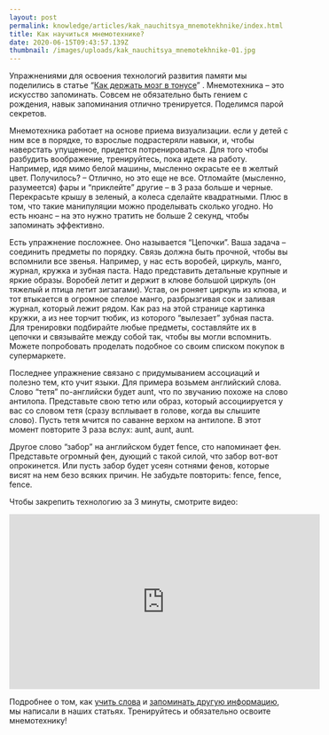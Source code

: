 ```yaml
---
layout: post
permalink: knowledge/articles/kak_nauchitsya_mnemotekhnike/index.html
title: Как научиться мнемотехнике?
date: 2020-06-15T09:43:57.139Z
thumbnail: /images/uploads/kak_nauchitsya_mnemotekhnike-01.jpg
---
```

Упражнениями для освоения технологий развития памяти мы поделились в статье “[Как держать мозг в тонусе](../kak_derzhat_mozg_v_tonuse/index.html)” . Мнемотехника – это искусство запоминать. Совсем не обязательно быть гением с рождения, навык запоминания отлично тренируется. Поделимся парой секретов. 

Мнемотехника работает на основе приема визуализации. если у детей с ним все в порядке, то взрослые подрастеряли навыки, и, чтобы наверстать упущенное, придется потренироваться. Для того чтобы разбудить воображение, тренируйтесь, пока идете на работу. Например, идя мимо белой машины, мысленно окрасьте ее в желтый цвет. Получилось? – Отлично, но это еще не все. Отломайте (мысленно, разумеется) фары и “приклейте” другие – в 3 раза больше и черные. Перекрасьте крышу в зеленый, а колеса сделайте квадратными. Плюс в том, что такие манипуляции можно проделывать сколько угодно. Но есть нюанс – на это нужно тратить не больше 2 секунд, чтобы запоминать эффективно. 

Есть упражнение посложнее. Оно называется “Цепочки”. Ваша задача – соединить предметы по порядку. Связь должна быть прочной, чтобы вы вспомнили все звенья. Например, у нас есть воробей, циркуль, манго, журнал, кружка и зубная паста. Надо представить детальные крупные и яркие образы. Воробей летит и держит в клюве большой циркуль (он тяжелый и птица летит зигзагами). Устав, он роняет циркуль из клюва, и тот втыкается в огромное спелое манго, разбрызгивая сок и заливая журнал, который лежит рядом. Как раз на этой странице картинка кружки, а из нее торчит тюбик, из которого “вылезает” зубная паста. Для тренировки подбирайте любые предметы, составляйте их в цепочки и связывайте между собой так, чтобы вы могли вспомнить. Можете попробовать проделать подобное со своим списком покупок в супермаркете. 

Последнее упражнение связано с придумыванием ассоциаций и полезно тем, кто учит языки. Для примера возьмем английский слова. Слово “тетя” по-английски будет aunt, что по звучанию похоже на слово антилопа. Представьте свою тетю или образ, который ассоциируется у вас со словом тетя (сразу всплывает в голове, когда вы слышите слово). Пусть тетя мчится по саванне верхом на антилопе. В этот момент повторите 3 раза вслух: aunt, aunt, aunt. 

Другое слово “забор” на английском будет fence, сто напоминает фен. Представьте огромный фен, дующий с такой силой, что забор вот-вот опрокинется. Или пусть забор будет усеян сотнями фенов, которые висят на нем безо всяких причин. Не забудьте повторить: fence, fence, fence.

Чтобы закрепить технологию за 3 минуты, смотрите видео:

<iframe width="560" height="315" src="https://www.youtube.com/embed/Oe4r_u9Ej9E" frameborder="0" allow="accelerometer; autoplay; encrypted-media; gyroscope; picture-in-picture" allowfullscreen></iframe>

Подробнее о том, как [учить слова](../kak_luchshe_vsego_zapominat_inostrannye_slova/index.html) и [запоминать другую информацию](../kak_bystro_zapomnit_informaciyu/index.html), мы написали в наших статьях. Тренируйтесь и обязательно освоите мнемотехнику!